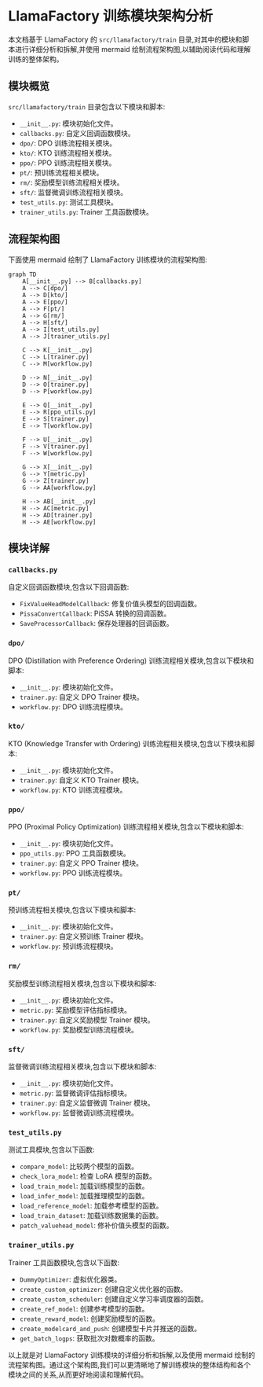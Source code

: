 # LlamaFactory 训练模块架构分析

本文档基于 LlamaFactory 的 `src/llamafactory/train` 目录,对其中的模块和脚本进行详细分析和拆解,并使用 mermaid 绘制流程架构图,以辅助阅读代码和理解训练的整体架构。

## 模块概览

`src/llamafactory/train` 目录包含以下模块和脚本:

- `__init__.py`: 模块初始化文件。
- `callbacks.py`: 自定义回调函数模块。
- `dpo/`: DPO 训练流程相关模块。
- `kto/`: KTO 训练流程相关模块。
- `ppo/`: PPO 训练流程相关模块。
- `pt/`: 预训练流程相关模块。
- `rm/`: 奖励模型训练流程相关模块。
- `sft/`: 监督微调训练流程相关模块。
- `test_utils.py`: 测试工具模块。
- `trainer_utils.py`: Trainer 工具函数模块。

## 流程架构图

下面使用 mermaid 绘制了 LlamaFactory 训练模块的流程架构图:

```mermaid
graph TD
    A[__init__.py] --> B[callbacks.py]
    A --> C[dpo/]
    A --> D[kto/]
    A --> E[ppo/]
    A --> F[pt/]
    A --> G[rm/]
    A --> H[sft/]
    A --> I[test_utils.py]
    A --> J[trainer_utils.py]

    C --> K[__init__.py]
    C --> L[trainer.py]
    C --> M[workflow.py]

    D --> N[__init__.py]
    D --> O[trainer.py]
    D --> P[workflow.py]

    E --> Q[__init__.py]
    E --> R[ppo_utils.py]
    E --> S[trainer.py]
    E --> T[workflow.py]

    F --> U[__init__.py]
    F --> V[trainer.py]
    F --> W[workflow.py]

    G --> X[__init__.py]
    G --> Y[metric.py]
    G --> Z[trainer.py]
    G --> AA[workflow.py]

    H --> AB[__init__.py]
    H --> AC[metric.py]
    H --> AD[trainer.py]
    H --> AE[workflow.py]
```

## 模块详解

### `callbacks.py`

自定义回调函数模块,包含以下回调函数:

- `FixValueHeadModelCallback`: 修复价值头模型的回调函数。
- `PissaConvertCallback`: PiSSA 转换的回调函数。
- `SaveProcessorCallback`: 保存处理器的回调函数。

### `dpo/`

DPO (Distillation with Preference Ordering) 训练流程相关模块,包含以下模块和脚本:

- `__init__.py`: 模块初始化文件。
- `trainer.py`: 自定义 DPO Trainer 模块。
- `workflow.py`: DPO 训练流程模块。

### `kto/`

KTO (Knowledge Transfer with Ordering) 训练流程相关模块,包含以下模块和脚本:

- `__init__.py`: 模块初始化文件。
- `trainer.py`: 自定义 KTO Trainer 模块。
- `workflow.py`: KTO 训练流程模块。

### `ppo/`

PPO (Proximal Policy Optimization) 训练流程相关模块,包含以下模块和脚本:

- `__init__.py`: 模块初始化文件。
- `ppo_utils.py`: PPO 工具函数模块。
- `trainer.py`: 自定义 PPO Trainer 模块。
- `workflow.py`: PPO 训练流程模块。

### `pt/`

预训练流程相关模块,包含以下模块和脚本:

- `__init__.py`: 模块初始化文件。
- `trainer.py`: 自定义预训练 Trainer 模块。
- `workflow.py`: 预训练流程模块。

### `rm/`

奖励模型训练流程相关模块,包含以下模块和脚本:

- `__init__.py`: 模块初始化文件。
- `metric.py`: 奖励模型评估指标模块。
- `trainer.py`: 自定义奖励模型 Trainer 模块。
- `workflow.py`: 奖励模型训练流程模块。

### `sft/`

监督微调训练流程相关模块,包含以下模块和脚本:

- `__init__.py`: 模块初始化文件。
- `metric.py`: 监督微调评估指标模块。
- `trainer.py`: 自定义监督微调 Trainer 模块。
- `workflow.py`: 监督微调训练流程模块。

### `test_utils.py`

测试工具模块,包含以下函数:

- `compare_model`: 比较两个模型的函数。
- `check_lora_model`: 检查 LoRA 模型的函数。
- `load_train_model`: 加载训练模型的函数。
- `load_infer_model`: 加载推理模型的函数。
- `load_reference_model`: 加载参考模型的函数。
- `load_train_dataset`: 加载训练数据集的函数。
- `patch_valuehead_model`: 修补价值头模型的函数。

### `trainer_utils.py`

Trainer 工具函数模块,包含以下函数:

- `DummyOptimizer`: 虚拟优化器类。
- `create_custom_optimizer`: 创建自定义优化器的函数。
- `create_custom_scheduler`: 创建自定义学习率调度器的函数。
- `create_ref_model`: 创建参考模型的函数。
- `create_reward_model`: 创建奖励模型的函数。
- `create_modelcard_and_push`: 创建模型卡片并推送的函数。
- `get_batch_logps`: 获取批次对数概率的函数。

以上就是对 LlamaFactory 训练模块的详细分析和拆解,以及使用 mermaid 绘制的流程架构图。通过这个架构图,我们可以更清晰地了解训练模块的整体结构和各个模块之间的关系,从而更好地阅读和理解代码。 
